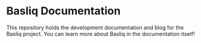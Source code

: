 # Basliq Documentation

This repository holds the development documentation and blog for the Basliq project. You can learn more about Basliq in the documentation itself!